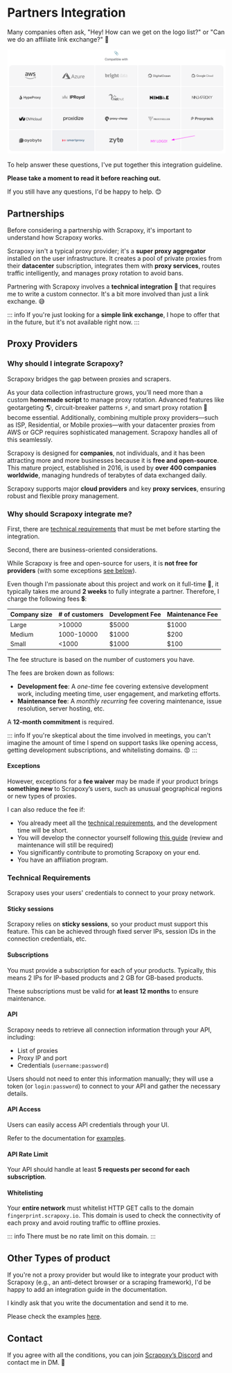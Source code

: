 # Partners Integration

Many companies often ask, "Hey! How can we get on the logo list?" 
or "Can we do an affiliate link exchange?" 🔗

![Logos](logos.png)

To help answer these questions, I've put together this integration guideline.

**Please take a moment to read it before reaching out.**

If you still have any questions, I'd be happy to help. 😊


## Partnerships

Before considering a partnership with Scrapoxy, it's important to understand how Scrapoxy works.

Scrapoxy isn't a typical proxy provider; it's a **super proxy aggregator** installed on the user infrastructure.
It creates a pool of private proxies from their **datacenter** subscription, integrates them with **proxy services**,
routes traffic intelligently, and manages proxy rotation to avoid bans.

Partnering with Scrapoxy involves a **technical integration** 🔧 that requires me to write a custom connector. 
It's a bit more involved than just a link exchange. 😅

::: info
If you're just looking for a **simple link exchange**, 
I hope to offer that in the future, but it's not available right now.
:::


## Proxy Providers

### Why should I integrate Scrapoxy?

Scrapoxy bridges the gap between proxies and scrapers.

As your data collection infrastructure grows, you’ll need more than a custom **homemade script** to manage proxy rotation.
Advanced features like geotargeting 🌎, circuit-breaker patterns ⚡, and smart proxy rotation 🔌 become essential.
Additionally, combining multiple proxy providers—such as ISP, Residential, or Mobile proxies—with your datacenter proxies from AWS or GCP requires sophisticated management.
Scrapoxy handles all of this seamlessly.

Scrapoxy is designed for **companies**, not individuals, and it has been attracting more and more businesses because it is **free and open-source**.
This mature project, established in 2016, is used by **over 400 companies worldwide**, managing hundreds of terabytes of data exchanged daily.

Scrapoxy supports major **cloud providers** and key **proxy services**, ensuring robust and flexible proxy management.


### Why should Scrapoxy integrate me?

First, there are [technical requirements](#technical-requirements) that must be met before starting the integration.

Second, there are business-oriented considerations.

While Scrapoxy is free and open-source for users, it is **not free for providers** (with some exceptions [see below](#exceptions)).

Even though I'm passionate about this project and work on it full-time 💯,
it typically takes me around **2 weeks** to fully integrate a partner.
Therefore, I charge the following fees 💲:

| Company size | # of customers        | Development Fee | Maintenance Fee |
|--------------|-----------------------|-----------------|-----------------|
| Large                | >10000 | $5000 | $1000 |   
| Medium               | 1000-10000 | $1000 | $200 | 
| Small                | <1000 | $1000 | $100            |     

The fee structure is based on the number of customers you have.

The fees are broken down as follows:

- **Development fee**: A *one-time* fee covering extensive development work, including meeting time, user engagement, and marketing efforts.
- **Maintenance fee**: A *monthly recurring* fee covering maintenance, issue resolution, server hosting, etc.

A **12-month commitment** is required.

::: info
If you're skeptical about the time involved in meetings,
you can't imagine the amount of time I spend on support tasks like opening access,
getting development subscriptions, and whitelisting domains. 😡
:::


#### Exceptions

However, exceptions for a **fee waiver** may be made if your product brings **something new** to Scrapoxy’s users,
such as unusual geographical regions or new types of proxies.

I can also reduce the fee if:

- You already meet all the [technical requirements](#technical-requirements), and the development time will be short.
- You will develop the connector yourself following [this guide](../contrib/connector.md) (review and maintenance will still be required)
- You significantly contribute to promoting Scrapoxy on your end.
- You have an affiliation program.


### Technical Requirements

Scrapoxy uses your users' credentials to connect to your proxy network.


#### Sticky sessions

Scrapoxy relies on **sticky sessions**, so your product must support this feature.
This can be achieved through fixed server IPs, session IDs in the connection credentials, etc.


#### Subscriptions

You must provide a subscription for each of your products.
Typically, this means 2 IPs for IP-based products and 2 GB for GB-based products.

These subscriptions must be valid for **at least 12 months** to ensure maintenance.


#### API

Scrapoxy needs to retrieve all connection information through your API, including:

- List of proxies
- Proxy IP and port
- Credentials (`username:password`)

Users should not need to enter this information manually;
they will use a token (or `login:password`) to connect to your API and gather the necessary details.


#### API Access

Users can easily access API credentials through your UI.

Refer to the documentation for [examples](../connectors/brightdata/guide#create-a-token).


#### API Rate Limit

Your API should handle at least **5 requests per second for each subscription**.


#### Whitelisting

Your **entire network** must whitelist HTTP GET calls to the domain `fingerprint.scrapoxy.io`.
This domain is used to check the connectivity of each proxy and avoid routing traffic to offline proxies.

::: info
There must be no rate limit on this domain.
:::


## Other Types of product

If you're not a proxy provider but would like to integrate your product with Scrapoxy (e.g., an anti-detect browser or a scraping framework), 
I'd be happy to add an integration guide in the documentation.

I kindly ask that you write the documentation and send it to me.

Please check the examples [here](../integration/python/scrapy/guide.md).


## Contact

If you agree with all the conditions,
you can join [Scrapoxy’s Discord](https://discord.gg/ktNGGwZnUD) and contact me in DM. 💬
